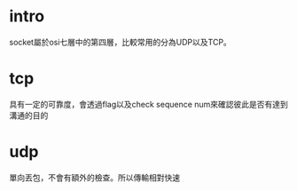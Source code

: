 # intro
socket屬於osi七層中的第四層，比較常用的分為UDP以及TCP。

# tcp
具有一定的可靠度，會透過flag以及check sequence num來確認彼此是否有達到溝通的目的

# udp
單向丟包，不會有額外的檢查。所以傳輸相對快速